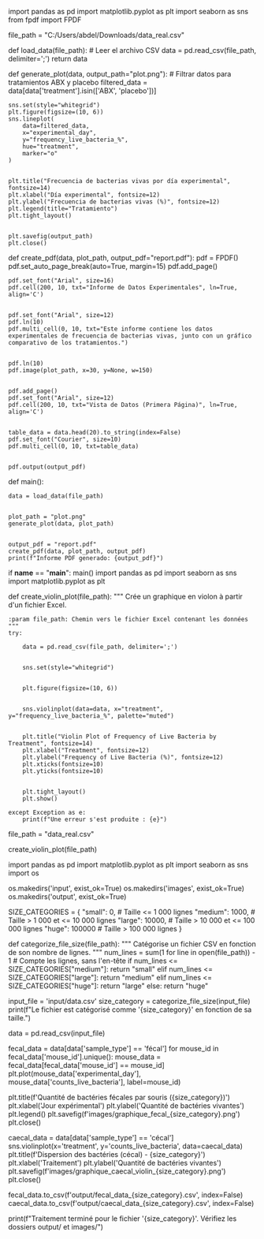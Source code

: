 import pandas as pd
import matplotlib.pyplot as plt
import seaborn as sns
from fpdf import FPDF


file_path = "C:/Users/abdel/Downloads/data_real.csv"


def load_data(file_path):
    # Leer el archivo CSV
    data = pd.read_csv(file_path, delimiter=';')
    return data


def generate_plot(data, output_path="plot.png"):
    # Filtrar datos para tratamientos ABX y placebo
    filtered_data = data[data['treatment'].isin(['ABX', 'placebo'])]

   
    sns.set(style="whitegrid")
    plt.figure(figsize=(10, 6))
    sns.lineplot(
        data=filtered_data,
        x="experimental_day",
        y="frequency_live_bacteria_%",
        hue="treatment",
        marker="o"
    )

  
    plt.title("Frecuencia de bacterias vivas por día experimental", fontsize=14)
    plt.xlabel("Día experimental", fontsize=12)
    plt.ylabel("Frecuencia de bacterias vivas (%)", fontsize=12)
    plt.legend(title="Tratamiento")
    plt.tight_layout()

    
    plt.savefig(output_path)
    plt.close()


def create_pdf(data, plot_path, output_pdf="report.pdf"):
    pdf = FPDF()
    pdf.set_auto_page_break(auto=True, margin=15)
    pdf.add_page()

    
    pdf.set_font("Arial", size=16)
    pdf.cell(200, 10, txt="Informe de Datos Experimentales", ln=True, align='C')

   
    pdf.set_font("Arial", size=12)
    pdf.ln(10)
    pdf.multi_cell(0, 10, txt="Este informe contiene los datos experimentales de frecuencia de bacterias vivas, junto con un gráfico comparativo de los tratamientos.")

   
    pdf.ln(10)
    pdf.image(plot_path, x=30, y=None, w=150)

  
    pdf.add_page()
    pdf.set_font("Arial", size=12)
    pdf.cell(200, 10, txt="Vista de Datos (Primera Página)", ln=True, align='C')

  
    table_data = data.head(20).to_string(index=False)
    pdf.set_font("Courier", size=10)
    pdf.multi_cell(0, 10, txt=table_data)

    
    pdf.output(output_pdf)


def main():
   
    data = load_data(file_path)

    
    plot_path = "plot.png"
    generate_plot(data, plot_path)

   
    output_pdf = "report.pdf"
    create_pdf(data, plot_path, output_pdf)
    print(f"Informe PDF generado: {output_pdf}")

if __name__ == "__main__":
    main()
import pandas as pd
import seaborn as sns
import matplotlib.pyplot as plt

def create_violin_plot(file_path):
    """
    Crée un graphique en violon à partir d'un fichier Excel.
    
    :param file_path: Chemin vers le fichier Excel contenant les données
    """
    try:
        
        data = pd.read_csv(file_path, delimiter=';')

        
        sns.set(style="whitegrid")

        
        plt.figure(figsize=(10, 6))

       
        sns.violinplot(data=data, x="treatment", y="frequency_live_bacteria_%", palette="muted")

        
        plt.title("Violin Plot of Frequency of Live Bacteria by Treatment", fontsize=14)
        plt.xlabel("Treatment", fontsize=12)
        plt.ylabel("Frequency of Live Bacteria (%)", fontsize=12)
        plt.xticks(fontsize=10)
        plt.yticks(fontsize=10)

      
        plt.tight_layout()
        plt.show()

    except Exception as e:
        print(f"Une erreur s'est produite : {e}")


file_path = "data_real.csv"


create_violin_plot(file_path)

import pandas as pd
import matplotlib.pyplot as plt
import seaborn as sns
import os


os.makedirs('input', exist_ok=True)
os.makedirs('images', exist_ok=True)
os.makedirs('output', exist_ok=True)


SIZE_CATEGORIES = {
    "small": 0,        # Taille <= 1 000 lignes
    "medium": 1000,    # Taille > 1 000 et <= 10 000 lignes
    "large": 10000,    # Taille > 10 000 et <= 100 000 lignes
    "huge": 100000     # Taille > 100 000 lignes
}

def categorize_file_size(file_path):
    """
    Catégorise un fichier CSV en fonction de son nombre de lignes.
    """
    num_lines = sum(1 for line in open(file_path)) - 1  # Compte les lignes, sans l'en-tête
    if num_lines <= SIZE_CATEGORIES["medium"]:
        return "small"
    elif num_lines <= SIZE_CATEGORIES["large"]:
        return "medium"
    elif num_lines <= SIZE_CATEGORIES["huge"]:
        return "large"
    else:
        return "huge"


input_file = 'input/data.csv'
size_category = categorize_file_size(input_file)
print(f"Le fichier est catégorisé comme '{size_category}' en fonction de sa taille.")

data = pd.read_csv(input_file)


fecal_data = data[data['sample_type'] == 'fécal']
for mouse_id in fecal_data['mouse_id'].unique():
    mouse_data = fecal_data[fecal_data['mouse_id'] == mouse_id]
    plt.plot(mouse_data['experimental_day'], mouse_data['counts_live_bacteria'], label=mouse_id)

plt.title(f'Quantité de bactéries fécales par souris ({size_category})')
plt.xlabel('Jour expérimental')
plt.ylabel('Quantité de bactéries vivantes')
plt.legend()
plt.savefig(f'images/graphique_fecal_{size_category}.png')
plt.close()


caecal_data = data[data['sample_type'] == 'cécal']
sns.violinplot(x='treatment', y='counts_live_bacteria', data=caecal_data)
plt.title(f'Dispersion des bactéries (cécal) - {size_category}')
plt.xlabel('Traitement')
plt.ylabel('Quantité de bactéries vivantes')
plt.savefig(f'images/graphique_caecal_violin_{size_category}.png')
plt.close()


fecal_data.to_csv(f'output/fecal_data_{size_category}.csv', index=False)
caecal_data.to_csv(f'output/caecal_data_{size_category}.csv', index=False)

print(f"Traitement terminé pour le fichier '{size_category}'. Vérifiez les dossiers output/ et images/")
